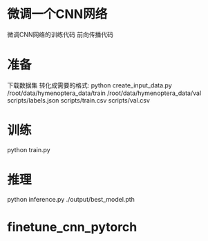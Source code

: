# 微调一个CNN网络
微调CNN网络的训练代码
前向传播代码
# 准备
下载数据集
转化成需要的格式:
python create_input_data.py /root/data/hymenoptera_data/train /root/data/hymenoptera_data/val
scripts/labels.json
scripts/train.csv
scripts/val.csv
# 训练
python train.py
# 推理
python inference.py ./output/best_model.pth
# finetune_cnn_pytorch
